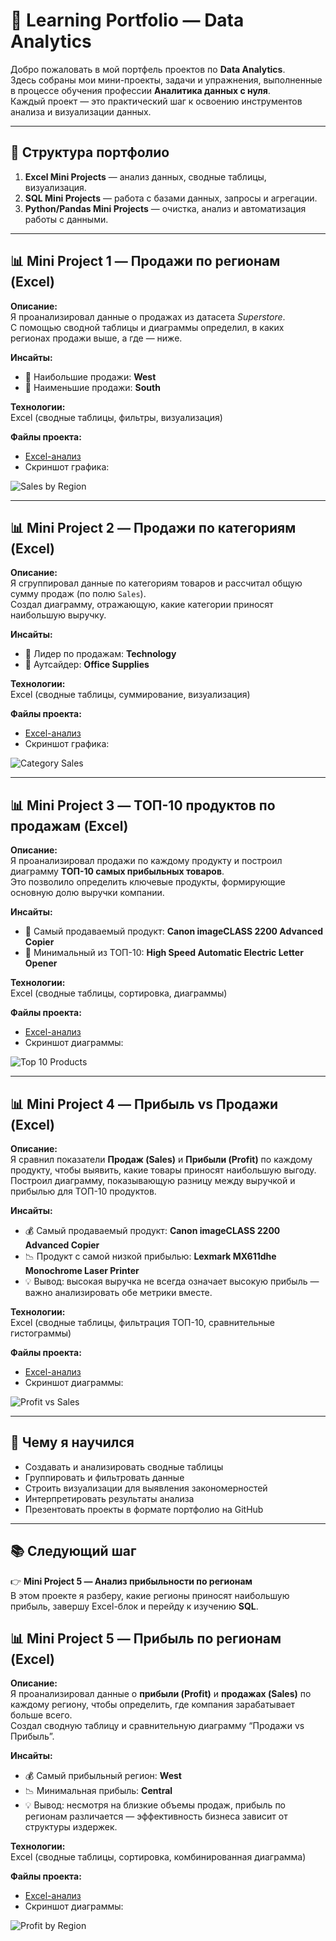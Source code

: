 # 📘 Learning Portfolio — Data Analytics

Добро пожаловать в мой портфель проектов по **Data Analytics**.  
Здесь собраны мои мини-проекты, задачи и упражнения, выполненные в процессе обучения профессии **Аналитика данных с нуля**.  
Каждый проект — это практический шаг к освоению инструментов анализа и визуализации данных.

---

## 🚀 Структура портфолио
1. **Excel Mini Projects** — анализ данных, сводные таблицы, визуализация.  
2. **SQL Mini Projects** — работа с базами данных, запросы и агрегации.  
3. **Python/Pandas Mini Projects** — очистка, анализ и автоматизация работы с данными.

---

## 📊 Mini Project 1 — Продажи по регионам (Excel)

**Описание:**  
Я проанализировал данные о продажах из датасета *Superstore*.  
С помощью сводной таблицы и диаграммы определил, в каких регионах продажи выше, а где — ниже.

**Инсайты:**  
- 🔹 Наибольшие продажи: **West**  
- 🔹 Наименьшие продажи: **South**

**Технологии:**  
Excel (сводные таблицы, фильтры, визуализация)

**Файлы проекта:**  
- [Excel-анализ](superstore_analysis.xlsx)  
- Скриншот графика:  

![Sales by Region](sales_by_region.png)

---

## 📊 Mini Project 2 — Продажи по категориям (Excel)

**Описание:**  
Я сгруппировал данные по категориям товаров и рассчитал общую сумму продаж (по полю `Sales`).  
Создал диаграмму, отражающую, какие категории приносят наибольшую выручку.

**Инсайты:**  
- 🔹 Лидер по продажам: **Technology**  
- 🔹 Аутсайдер: **Office Supplies**

**Технологии:**  
Excel (сводные таблицы, суммирование, визуализация)

**Файлы проекта:**  
- [Excel-анализ](category_sales.xlsx)  
- Скриншот графика:  

![Category Sales](category_sales.png)

---

## 📊 Mini Project 3 — ТОП-10 продуктов по продажам (Excel)

**Описание:**  
Я проанализировал продажи по каждому продукту и построил диаграмму **ТОП-10 самых прибыльных товаров**.  
Это позволило определить ключевые продукты, формирующие основную долю выручки компании.

**Инсайты:**  
- 🔹 Самый продаваемый продукт: **Canon imageCLASS 2200 Advanced Copier**  
- 🔹 Минимальный из ТОП-10: **High Speed Automatic Electric Letter Opener**

**Технологии:**  
Excel (сводные таблицы, сортировка, диаграммы)

**Файлы проекта:**  
- [Excel-анализ](top10_products.xlsx)  
- Скриншот диаграммы:  

![Top 10 Products](top10_products.png)

---

## 📊 Mini Project 4 — Прибыль vs Продажи (Excel)

**Описание:**  
Я сравнил показатели **Продаж (Sales)** и **Прибыли (Profit)** по каждому продукту, чтобы выявить, какие товары приносят наибольшую выгоду.  
Построил диаграмму, показывающую разницу между выручкой и прибылью для ТОП-10 продуктов.

**Инсайты:**  
- 💰 Самый продаваемый продукт: **Canon imageCLASS 2200 Advanced Copier**  
- 📉 Продукт с самой низкой прибылью: **Lexmark MX611dhe Monochrome Laser Printer**  
- 💡 Вывод: высокая выручка не всегда означает высокую прибыль — важно анализировать обе метрики вместе.

**Технологии:**  
Excel (сводные таблицы, фильтрация ТОП-10, сравнительные гистограммы)

**Файлы проекта:**  
- [Excel-анализ](profit_vs_sales.xlsx)  
- Скриншот диаграммы:  

![Profit vs Sales](profit_vs_sales.png)

---

## 🧠 Чему я научился
- Создавать и анализировать сводные таблицы  
- Группировать и фильтровать данные  
- Строить визуализации для выявления закономерностей  
- Интерпретировать результаты анализа  
- Презентовать проекты в формате портфолио на GitHub  

---

## 📚 Следующий шаг
👉 **Mini Project 5 — Анализ прибыльности по регионам**  
В этом проекте я разберу, какие регионы приносят наибольшую прибыль, завершу Excel-блок и перейду к изучению **SQL**.

## 📊 Mini Project 5 — Прибыль по регионам (Excel)

**Описание:**  
Я проанализировал данные о **прибыли (Profit)** и **продажах (Sales)** по каждому региону, чтобы определить, где компания зарабатывает больше всего.  
Создал сводную таблицу и сравнительную диаграмму “Продажи vs Прибыль”.

**Инсайты:**  
- 💰 Самый прибыльный регион: **West**  
- 📉 Минимальная прибыль: **Central**  
- 💡 Вывод: несмотря на близкие объемы продаж, прибыль по регионам различается — эффективность бизнеса зависит от структуры издержек.

**Технологии:**  
Excel (сводные таблицы, сортировка, комбинированная диаграмма)

**Файлы проекта:**  
- [Excel-анализ](profit_by_region.xlsx)  
- Скриншот диаграммы:  

![Profit by Region](profit_by_region.png)
